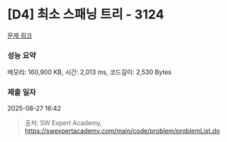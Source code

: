 # [D4] 최소 스패닝 트리 - 3124 

[문제 링크](https://swexpertacademy.com/main/code/problem/problemDetail.do?contestProbId=AV_mSnmKUckDFAWb) 

### 성능 요약

메모리: 160,900 KB, 시간: 2,013 ms, 코드길이: 2,530 Bytes

### 제출 일자

2025-08-27 16:42



> 출처: SW Expert Academy, https://swexpertacademy.com/main/code/problem/problemList.do